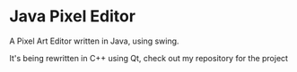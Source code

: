 # Java Pixel Editor

A Pixel Art Editor written in Java, using swing.

It's being rewritten in C++ using Qt, check out my repository for the project